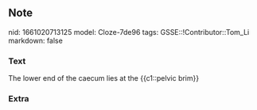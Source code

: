 ## Note
nid: 1661020713125
model: Cloze-7de96
tags: GSSE::!Contributor::Tom_Li
markdown: false

### Text
The lower end of the caecum lies at the {{c1::pelvic brim}}

### Extra

